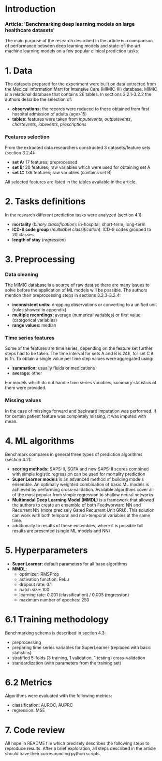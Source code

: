# Introduction
### Article: 'Benchmarking deep learning models on large healthcare datasets'
The main purpose of the research described in the article is a comparison of performance between deep learning models and state-of-the-art machine learning models on a few popular clinical prediction tasks.
# 1. Data
The datasets prepared for the experiment were built on data extracted from the Medical Information Mart
for Intensive Care (MIMIC-III) database. MIMIC is a relational database that contains 26 tables. In sections 3.2.1-3.2.2 the authors describe the selection of:

- **observations:** the records were reduced to these obtained from first hospital admission of adults (age>15)
- **tables:** features were taken from *inputevents*, *outputevents*, *chartevents*, *labevents*, *prescriptions* 

### Features selection
From the extracted data researchers constructed 3 datasets/feature sets (section 3.2.4):

- **set A:** 17 features; preprocessed
- **set B:** 20 features; raw variables which were used for obtaining set A
- **set C:** 136 features; raw variables (contains set B)

All selected features are listed in the tables available in the article. 

# 2. Tasks definitions
In the research different prediction tasks were analyzed (section 4.1):

- **mortality** (*binary classification*): in-hospital, short-term, long-term
- **ICD-9 code group** (*multilabel classification*): ICD-9 codes grouped to 20 classes
- **length of stay** (*regression*)

# 3. Preprocessing
### Data cleaning
The MIMIC database is a source of raw data so there are many issues to solve before the application of ML models will be possible. The authors mention their preprocessing steps in sections 3.2.3-3.2.4:

- **inconsistent units:** dropping observations or converting to a unified unit (rules showed in appendix)
- **multiple recordings:** average (numerical variables) or first value (categorical variables)
- **range values:** median

### Time series features
Some of the features are time series, depending on the feature set further steps had to be taken. The time interval for sets A and B is 24h, for set C it is 1h. To obtain a single value per time step values were aggregated using:

- **summation:** usually fluids or medications
- **average:**  other

For models which do not handle time series variables, summary statistics of them were provided.

### Missing values
In the case of missings forward and backward imputation was performed. If for certain patient feature was completely missing, it was imputed with mean.

# 4. ML algorithms
Benchmark compares in general three types of prediction algorithms (section 4.2):

- **scoring methods:** SAPS-II, SOFA and new SAPS-II scores combined with simple logistic regression can be used for mortality prediction
- **Super Learner models** is an advanced method of building models ensemble. An optimally weighted combination of basic ML models is achieved by performing cross-validation. Available algorithms cover all of the most popular from simple regression to shallow neural networks.
- **Multimodal Deep Learning Model (MMDL)** is a framework that allowed the authors to create an ensemble of both Feedworward NN and Recurrent NN (more precisely Gated Recurrent Unit GRU). This solution can work with both temporal and non-temporal variables at the same time.
- additionally to results of these ensembles, where it is possible full results are presented (single ML models and NN) 

# 5. Hyperparameters

- **Super Learner**: default parameters for all base algorithms
- **MMDL**:
  - optimizer: RMSProp
  - activation function: ReLu
  - dropout rate: 0.1
  - batch size: 100
  - learning rate: 0.001 (classification) / 0.005 (regression)
  - maximum number of epoches: 250

# 6.1 Training methodology
Benchmarking schema is described in section 4.3:

- preprocessing
- preparing time series variables for SuperLearner (replaced with basic statistics)
- stratified 5-folds (3 training, 1 validation, 1 testing) cross-validation
- standardization (with parameters from the training set)

# 6.2 Metrics
Algorithms were evaluated with the following metrics:

- classification: AUROC, AUPRC
- regression: MSE

# 7. Code review
All hope in README file which precisely describes the following steps to reproduce results. After a brief exploration, all steps described in the article should have their corresponding python scripts.
